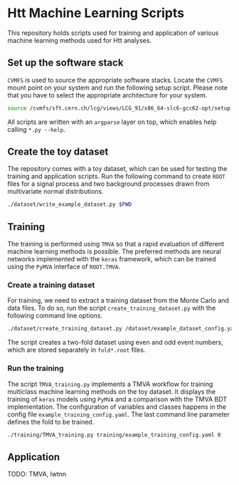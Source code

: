 # Htt Machine Learning Scripts

This repository holds scripts used for training and application of various machine learning methods used for Htt analyses.

## Set up the software stack

`CVMFS` is used to source the appropriate software stacks. Locate the `CVMFS` mount point on your system and run the following setup script. Please note that you have to select the appropriate architecture for your system.

```bash
source /cvmfs/sft.cern.ch/lcg/views/LCG_91/x86_64-slc6-gcc62-opt/setup.sh
```

All scripts are written with an `argparse` layer on top, which enables help calling `*.py --help`.

## Create the toy dataset

The repository comes with a toy dataset, which can be used for testing the training and application scripts. Run the following command to create `ROOT` files for a signal process and two background processes drawn from multivariate normal distributions.

```bash
./dataset/write_example_dataset.py $PWD
```

## Training

The training is performed using `TMVA` so that a rapid evaluation of different machine learning methods is possible. The preferred methods are neural networks implemented with the `keras` framework, which can be trained using the `PyMVA` interface of `ROOT.TMVA`.

### Create a training dataset

For training, we need to extract a training dataset from the Monte Carlo and data files. To do so, run the script `create_training_dataset.py` with the following command line options.

```bash
./dataset/create_training_dataset.py /dataset/example_dataset_config.yaml
```

The script creates a two-fold dataset using even and odd event numbers, which are stored separately in `fold*.root` files.

### Run the training

The script `TMVA_training.py` implements a TMVA workflow for training multiclass machine learning methods on the toy dataset. It displays the training of `keras` models using `PyMVA` and a comparison with the TMVA BDT implementation. The configuration of variables and classes happens in the config file `example_training_config.yaml`. The last command line parameter defines the fold to be trained.

```bash
./training/TMVA_training.py training/example_training_config.yaml 0
```

## Application

TODO: TMVA, lwtnn
